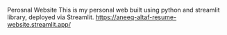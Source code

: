 Perosnal Website
This is my personal web built using python and streamlit library, deployed via Streamlit.
https://aneeq-altaf-resume-website.streamlit.app/
